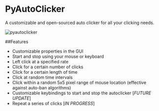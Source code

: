PyAutoClicker
=============

A customizable and open-sourced auto clicker for all your clicking needs.

![pyautoclicker](https://cloud.githubusercontent.com/assets/7663987/5933185/7be0968c-a68a-11e4-9e11-1fae3441ba4c.png)

##Features

+ Customizable properties in the GUI
+ Start and stop using your mouse or keyboard
+ Left click at a specified rate
+ Click for a certain number of clicks
+ Click for a certain length of time
+ Click at random time intervals
+ Click within a random 5x5 pixel range of mouse location (effective against auto-ban algorithms)
+ Customizable keybindings to start and stop the autoclicker [*FUTURE UPDATE*]
+ Repeat a series of clicks [*IN PROGRESS*]
